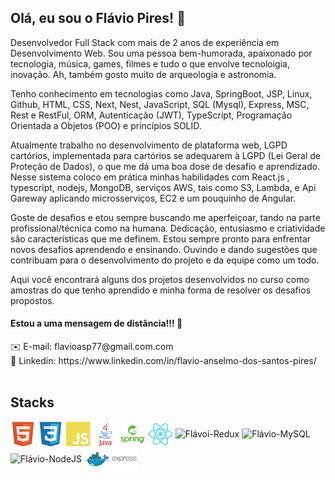 ## Olá, eu sou o Flávio Pires!  👋

Desenvolvedor Full Stack com mais de 2 anos de experiência em Desenvolvimento Web. Sou uma pessoa bem-humorada, apaixonado por tecnologia, música, games, filmes e tudo o que envolve tecnoloigia, inovação. Ah, também gosto muito de arqueologia e astronomia.

Tenho conhecimento em tecnologias como Java, SpringBoot, JSP, Linux, Github, HTML, CSS, Next, Nest, JavaScript, SQL (Mysql), Express, MSC, Rest e RestFul, ORM, Autenticação (JWT), TypeScript, Programação Orientada a Objetos (POO) e princípios SOLID.

Atualmente trabalho no desenvolvimento de plataforma web, LGPD cartórios, implementada para cartórios se adequarem à LGPD (Lei Geral de Proteção de Dados), o que me dá uma boa dose de desafio e aprendizado. Nesse sistema coloco em prática minhas habilidades com React.js , typescript, nodejs, MongoDB, serviços AWS, tais como S3, Lambda, e Api Gareway aplicando microsserviços, EC2 e um pouquinho de Angular.

Goste de desafios e etou sempre buscando me aperfeiçoar, tando na parte profissional/técnica como na humana. Dedicação, entusiasmo e criatividade são características que me definem. Estou sempre pronto para enfrentar novos desafios aprendendo e ensinando. Ouvindo e dando sugestões que contribuam para o desenvolvimento do projeto e da equipe como um todo.

Aqui você encontrará alguns dos projetos desenvolvidos no curso como amostras do que tenho aprendido e minha forma de resolver os desafios propostos.

#### Estou a uma mensagem de distância!!! 📱

<div>
  ✉️ E-mail: flavioasp77@gmail.com.com
</div>
<div>
  🔗 Linkedin: https://www.linkedin.com/in/flavio-anselmo-dos-santos-pires/
</div>
 
<div style="display: inline_block"><br>
  
## Stacks
  
  <img align="center" alt="Flavio-HTML" height="40" width="40" src="https://raw.githubusercontent.com/devicons/devicon/master/icons/html5/html5-original.svg">
  <img align="center" alt="Flávio-CSS" height="40" width="40" src="https://raw.githubusercontent.com/devicons/devicon/master/icons/css3/css3-original.svg">
  <img align="center" alt="Flávio-Js" height="40" width="40" src="https://raw.githubusercontent.com/devicons/devicon/master/icons/javascript/javascript-plain.svg">
  <img align="center" alt="Flávio-Java" height="40" width="40" src="https://github.com/devicons/devicon/blob/v2.15.1/icons/java/java-original-wordmark.svg">
  <img align="center" alt="Flávio-Spring" height="40" width="40" src="https://github.com/devicons/devicon/blob/v2.15.1/icons/spring/spring-original-wordmark.svg">
  <img align="center" alt="Flávio-React" height="40" width="40" src="https://raw.githubusercontent.com/devicons/devicon/master/icons/react/react-original.svg">  
  <img align="center" alt="Flávoi-Redux" height="40" width="40" src="https://cdn.jsdelivr.net/gh/devicons/devicon/icons/redux/redux-original.svg" />
  <img align="center" alt="Flávio-MySQL" height="40" width="40" src="https://cdn.jsdelivr.net/gh/devicons/devicon/icons/mysql/mysql-original.svg"/>
  <img align="center" alt="Flávio-NodeJS" height="40" width="40" src="https://cdn.jsdelivr.net/gh/devicons/devicon/icons/nodejs/nodejs-original.svg" />
  <img align="center" alt="Flávio-Docker" height="40" width="40" src="https://github.com/devicons/devicon/blob/v2.15.1/icons/docker/docker-original.svg" /> 
  <img align="center" alt="Flávio-Express" height="40" width="40" src="https://github.com/devicons/devicon/blob/v2.15.1/icons/express/express-original-wordmark.svg" /> 
 </div>

##
